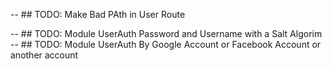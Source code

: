 
-- ## TODO: Make Bad PAth in User Route

-- ## TODO: Module UserAuth Password and Username with a Salt Algorim
-- ## TODO: Module UserAuth By Google Account or Facebook Account or another account
